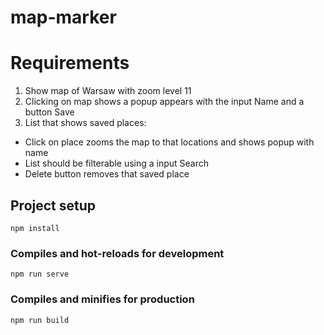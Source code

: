# map-marker

# Requirements

1. Show map of Warsaw with zoom level 11
2. Clicking on map shows a popup appears with the input Name and a button Save
3. List that shows saved places:
  * Click on place zooms the map to that locations and shows popup with name
  * List should be filterable using a input Search
  * Delete button removes that saved place

## Project setup
```
npm install
```

### Compiles and hot-reloads for development
```
npm run serve
```

### Compiles and minifies for production
```
npm run build
```

